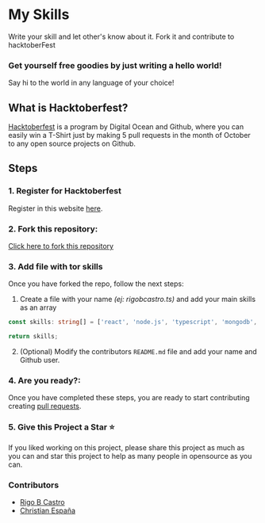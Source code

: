 
# My Skills

Write your skill and let other's know about it.
Fork it and contribute to hacktoberFest

### Get yourself free goodies by just writing a hello world!
Say hi to the world in any language of your choice!


## What is Hacktoberfest?
[Hacktoberfest](https://hacktoberfest.digitalocean.com/) is a program by Digital Ocean and Github, where you can easily win a T-Shirt just by making 5 pull requests in the month of October to any open source projects on Github.

## Steps

### 1. Register for Hacktoberfest

Register in this website [here](https://hacktoberfest.digitalocean.com).

### 2. Fork this repository:

<a class="github-button" href="https://github.com/ivoymx/my-skills/fork" data-size="large" data-show-count="true" aria-label="Fork ivoymx/my-skills on GitHub">Click here to fork this repository</a>

### 3. Add file with tor skills

Once you have forked the repo, follow the next steps: 

1. Create a file with your name _(ej: rigobcastro.ts)_ and add your main skills as an array

```ts
const skills: string[] = ['react', 'node.js', 'typescript', 'mongodb', 'mysql', 'prisma', 'serverless', 'nestjs', 'styled-components', 'redux', 'react-native', 'expo', '']

return skills;
```

2. (Optional) Modify the contributors `README.md` file and add your name and Github user.

### 4. Are you ready?:

Once you have completed these steps, you are ready to start contributing creating [pull requests](https://github.com/ivoymx/my-skills/pulls).

### 5. Give this Project a Star :star:

If you liked working on this project, please share this project as much 
as you can and star this project to help as many people in opensource as you can.

### Contributors

- [Rigo B Castro](https://github.com/rigobcastro)
- [Christian España](https://github.com/chrisaandes)
